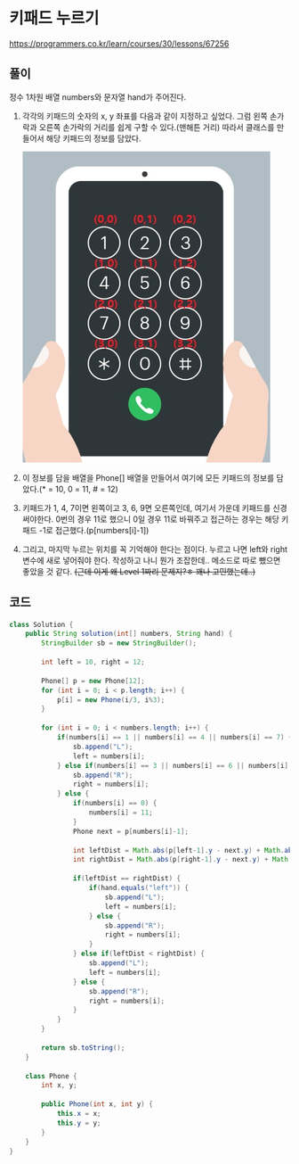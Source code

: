 # 키패드 누르기

https://programmers.co.kr/learn/courses/30/lessons/67256

## 풀이

정수 1차원 배열 numbers와 문자열 hand가 주어진다.

1. 각각의 키패드의 숫자의 x, y 좌표를 다음과 같이 지정하고 싶었다. 그럼 왼쪽 손가락과 오른쪽 손가락의 거리를 쉽게 구할 수 있다.(맨해튼 거리) 따라서 클래스를 만들어서 해당 키패드의 정보를 담았다.

   <img src="./img/67256-1.jpg" alt="키패드 누르기-1" />

2. 이 정보를 담을 배열을 Phone[] 배열을 만들어서 여기에 모든 키패드의 정보를 담았다.(* = 10, 0 = 11, # = 12)

3. 키패드가 1, 4, 7이면 왼쪽이고 3, 6, 9면 오른쪽인데, 여기서 가운데 키패드를 신경써야한다. 0번의 경우 11로 했으니 0일 경우 11로 바꿔주고 접근하는 경우는 해당 키패드 -1로 접근했다.(p[numbers[i]-1])

4. 그리고, 마지막 누르는 위치를 꼭 기억해야 한다는 점이다. 누르고 나면 left와 right 변수에 새로 넣어줘야 한다. 작성하고 나니 뭔가 조잡한데.. 메소드로 따로 뺐으면 좋았을 것 같다. ~~(근데 이게 왜 Level 1짜리 문제지?ㅎ 꽤나 고민했는데..)~~

## 코드

```java
class Solution {
    public String solution(int[] numbers, String hand) {
        StringBuilder sb = new StringBuilder();
        
        int left = 10, right = 12;
        
        Phone[] p = new Phone[12];
        for (int i = 0; i < p.length; i++) {
        	p[i] = new Phone(i/3, i%3);
		}
        
        for (int i = 0; i < numbers.length; i++) {
			if(numbers[i] == 1 || numbers[i] == 4 || numbers[i] == 7) {
				sb.append("L");
				left = numbers[i];
			} else if(numbers[i] == 3 || numbers[i] == 6 || numbers[i] == 9) {
				sb.append("R");
				right = numbers[i];
			} else {
				if(numbers[i] == 0) {
					numbers[i] = 11; 
				}
				Phone next = p[numbers[i]-1];
				
				int leftDist = Math.abs(p[left-1].y - next.y) + Math.abs(p[left-1].x - next.x);
				int rightDist = Math.abs(p[right-1].y - next.y) + Math.abs(p[right-1].x - next.x);
				
				if(leftDist == rightDist) {
					if(hand.equals("left")) {
						sb.append("L");
						left = numbers[i];
					} else {
						sb.append("R");
						right = numbers[i];
					}
				} else if(leftDist < rightDist) {
					sb.append("L");
					left = numbers[i];
				} else {
					sb.append("R");
					right = numbers[i];
				}
			}
		}
        
        return sb.toString();
    }
	
	class Phone {
		int x, y;

		public Phone(int x, int y) {
			this.x = x;
			this.y = y;
		}
	}
}
```